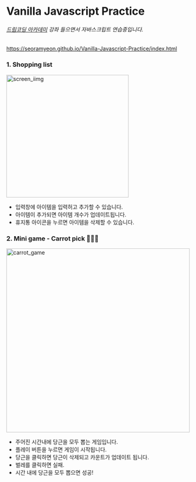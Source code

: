 # Vanilla Javascript Practice

###### <a href="https://academy.dream-coding.com/" target="_blank">드림코딩 아카데미</a> 강좌 들으면서 자바스크립트 연습중입니다.

https://seoramyeon.github.io/Vanilla-Javascript-Practice/index.html

### 1. Shopping list
<img width="320" alt="screen_iimg" src="https://user-images.githubusercontent.com/35520893/107418136-a5a13900-6b59-11eb-8554-02b82b484b93.png">

- 입력창에 아이템을 입력허고 추가할 수 있습니다.
- 아이템이 추가되면 아이템 개수가 업데이트됩니다.
- 휴지통 아이콘을 누르면 아이템을 삭제할 수 있습니다.

### 2. Mini game - Carrot pick 🥕🥕🥕
<img width="480" alt="carrot_game" src="https://user-images.githubusercontent.com/35520893/107419081-b9996a80-6b5a-11eb-9d1a-7c7c71da4401.png">

- 주어진 시간내에 당근을 모두 뽑는 게임입니다.
- 플레이 버튼을 누르면 게임이 시작됩니다.
- 당근을 클릭하면 당근이 삭제되고 카운트가 업데이트 됩니다.
- 벌레를 클릭하면 실패.
- 시간 내에 당근을 모두 뽑으면 성공!
